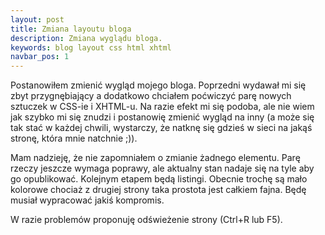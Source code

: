 ```yaml
---
layout: post
title: Zmiana layoutu bloga
description: Zmiana wyglądu bloga.
keywords: blog layout css html xhtml
navbar_pos: 1
---
```

Postanowiłem zmienić wygląd mojego bloga. Poprzedni wydawał mi się zbyt przygnębiający
a dodatkowo chciałem poćwiczyć parę nowych sztuczek w CSS-ie i XHTML-u. Na razie
efekt mi się podoba, ale nie wiem jak szybko mi się znudzi i postanowię zmienić
wygląd na inny (a może się tak stać w każdej chwili, wystarczy, że natknę się gdzieś
w sieci na jakąś stronę, która mnie natchnie ;)).

Mam nadzieję, że nie zapomniałem o zmianie żadnego elementu. Parę rzeczy jeszcze
wymaga poprawy, ale aktualny stan nadaje się na tyle aby go opublikować. Kolejnym
etapem będą listingi. Obecnie trochę są mało kolorowe chociaż z drugiej strony
taka prostota jest całkiem fajna. Będę musiał wypracować jakiś kompromis.

W razie problemów proponuję odświeżenie strony (Ctrl+R lub F5).
